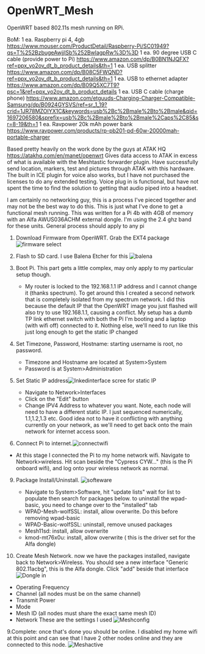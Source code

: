 # OpenWRT_Mesh
OpenWRT based 802.11s mesh running on RPi. 

BoM:
1 ea. Raspberry pi 4, 4gb  https://www.mouser.com/ProductDetail/Raspberry-Pi/SC01949?qs=T%252BzbugeAwjjISb%252BwlagpRw%3D%3D
1 ea. 90 degree USB C cable (provide power to Pi) https://www.amazon.com/dp/B0BN1NJQFX?ref=ppx_yo2ov_dt_b_product_details&th=1
1 ea. USB splitter https://www.amazon.com/dp/B08C5FWQND?ref=ppx_yo2ov_dt_b_product_details&th=1
1 ea. USB to ethernet adapter https://www.amazon.com/dp/B09Q5XC7T9?psc=1&ref=ppx_yo2ov_dt_b_product_details
1 ea. USB C cable (charge phone) https://www.amazon.com/etguuds-Charging-Charger-Compatible-Samsung/dp/B0924GYSVS/ref=sr_1_19?crid=1JR78MZOIYX1C&keywords=usb%2Bc%2Bmale%2Bto%2Bmale&qid=1697206580&sprefix=usb%2Bc%2Bmale%2Bto%2Bmale%2Caps%2C85&sr=8-19&th=1
1 ea. Ravpower 20k mAh power bank https://www.ravpower.com/products/rp-pb201-pd-60w-20000mah-portable-charger

Based pretty heavily on the work done by the guys at ATAK HQ  https://atakhq.com/en/manet/openwrt
Gives data access to ATAK in excess of what is available with the Meshtastic forwarder plugin.
Have successfully send location, markers, test and pictures through ATAK with this hardware. The built in ICE plugin for voice also works, but I have not purchased the licenses to do any extended testing. Voice plug in is functional, but have not spent the time to find the solution to getting that audio piped into a headset.


I am certainly no networking guy, this is a process I've pieced together and may not be the best way to do this. This is just what I've done to get a functional mesh running. 
This was written for a Pi 4b with 4GB of memory with an Alfa AWUS036ACHM external dongle. I'm using the 2.4 ghz band for these units. General process should apply to any pi

1. Download Firmware from OpenWRT. Grab the EXT4 package ![firmware select](https://github.com/boyette2001/OpenWRT_Mesh/assets/74009174/8ed6b890-0aa1-484e-bd88-4a1bc200303e)

2. Flash to SD card. I use Balena Etcher for this ![balena](https://github.com/boyette2001/OpenWRT_Mesh/assets/74009174/e26924e1-faf0-49be-a811-da49508a7cbd)

3. Boot Pi. This part gets a little complex, may only apply to my particular setup though. 
   - My router is locked to the 192.168.1.1 IP address and I cannot change it (thanks spectrum). To get around this I created a second network that is completely isolated from my spectrum network. I did this because the default IP that the OpenWRT image you just flashed will also try to use 192.168.1.1, causing a conflict. My setup has a dumb TP link ethernet switch with both the Pi I'm booting and a laptop (with wifi off) connected to it. Nothing else, we'll need to run like this just long enough to get the static IP changed
4. Set Timezone, Password, Hostname: starting username is root, no password.
   - Timezone and Hostname are located at System>System
   - Password is at System>Administration
6. Set Static IP address![Inkedinterface scree for static IP](https://github.com/boyette2001/OpenWRT_Mesh/assets/74009174/eafa0a34-0aca-4e6a-b199-a03ff24e24fe)

   - Navigate to Network>Interfaces
   - Click on the "Edit" button
   - Change IPV4 Address to whatever you want. Note, each node will need to have a different static IP. I just sequenced numerically, 1.1,1.2,1.3 etc. Good idea not to have it conflicting with anything currently on your network, as we'll need to get back onto the main network for internet access soon.
 7. Connect Pi to internet.![connectwifi](https://github.com/boyette2001/OpenWRT_Mesh/assets/74009174/8a453488-0bdc-4e73-a976-b7784efbf745)

   - At this stage I connected the Pi to my home network wifi. Navigate to Network>wireless. Hit scan beside the "Cypress CYW..." (this is the Pi onboard wifi), and log onto your wireless network as normal. 
9. Package Install/Uninstall. ![softeware](https://github.com/boyette2001/OpenWRT_Mesh/assets/74009174/6ddfa4cf-4e35-42e4-8e61-5120f397fe44)
   - Navigate to System>Software, hit "update lists" wait for list to populate then search for packages below. to uninstall the wpad-basic, you need to change over to the "installed" tab
   - WPAD-Mesh-wolfSSL: install, allow overwrite. Do this before removing wpad-basic 
   - WPAD-Basic-wolfSSL: uninstall, remove unused packages
   - Mesh11sd: install, allow overwrite
   - kmod-mt76x0u: install, allow overwrite ( this is the driver set for the Alfa dongle)
     
10. Create Mesh Network.  now we have the packages installed, navigate back to Network>Wireless. You should see a new interface "Generic 802.11acbg", this is the Alfa dongle. Click "add" beside that interface![Dongle in](https://github.com/boyette2001/OpenWRT_Mesh/assets/74009174/4337cfec-694f-4267-9375-da31148baade)

   - Operating Frequency
   - Channel (all nodes must be on the same channel)
   - Transmit Power
   - Mode
   - Mesh ID (all nodes must share the exact same mesh ID)
   - Network
     These are the settings I used ![Meshconfig](https://github.com/boyette2001/OpenWRT_Mesh/assets/74009174/fd850d73-78a4-400c-b8ab-36e446609682)

9.Complete: once that's done you should be online. I disabled my home wifi at this point and can see that I have 2 other nodes online and they are connected to this node. ![Meshactive](https://github.com/boyette2001/OpenWRT_Mesh/assets/74009174/229b6161-5f17-48c4-9968-9fbf14f73cc0)




   
